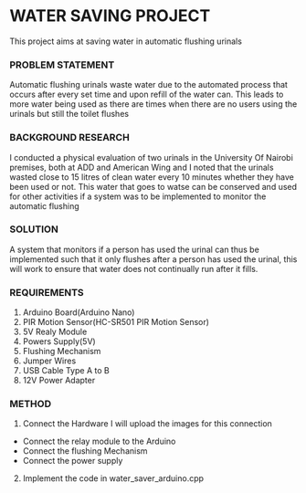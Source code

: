 #  WATER SAVING PROJECT
This project aims at saving water in automatic flushing urinals

### PROBLEM  STATEMENT
Automatic flushing urinals waste water due to the automated process that occurs after every set time and upon refill of the water can. 
This leads to more water being used as there are times when there are no users using the urinals but still the toilet flushes

### BACKGROUND RESEARCH
I conducted a physical evaluation of two urinals in the University Of Nairobi  premises, both at ADD and American Wing and I noted that the urinals wasted close to 15 litres of clean water every 10 minutes whether they have been used or not.
This water that goes to watse can be conserved and used for other  activities if a system was to be implemented to monitor the automatic flushing

### SOLUTION
A system that monitors if a person has used the urinal can thus be implemented such that it only flushes after a person has used the urinal, this will work to ensure that water does not continually run after it fills.

### REQUIREMENTS
1. Arduino Board(Arduino Nano)
2. PIR Motion Sensor(HC-SR501 PIR Motion Sensor)
3. 5V Realy Module
4. Powers Supply(5V)
5. Flushing Mechanism
6. Jumper Wires
7. USB Cable Type A to B
8.  12V Power Adapter 

### METHOD
1. Connect the Hardware 
I will upload the images for this connection
* Connect the relay module to the Arduino
* Connect the flushing Mechanism
* Connect the power supply
2. Implement the code in water_saver_arduino.cpp


